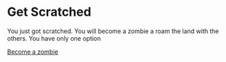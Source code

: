 # Get Scratched

You just got scratched. You will become a zombie a roam the land with the others. You have only one option


[Become a zombie](party-zombie.md)

